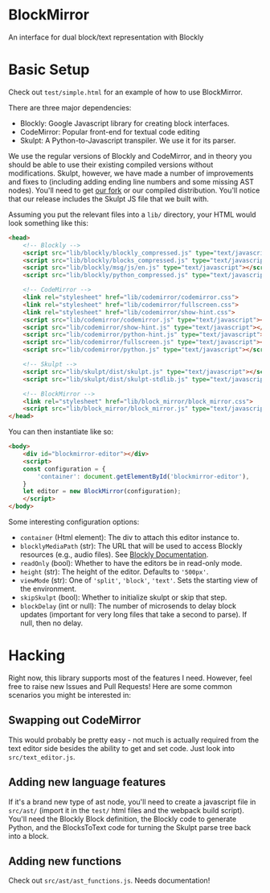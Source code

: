 # BlockMirror
An interface for dual block/text representation with Blockly

# Basic Setup

Check out `test/simple.html` for an example of how to use BlockMirror.

There are three major dependencies:

* Blockly: Google Javascript library for creating block interfaces.
* CodeMirror: Popular front-end for textual code editing
* Skulpt: A Python-to-Javascript transpiler. We use it for its parser.

We use the regular versions of Blockly and CodeMirror, and in theory you should be able to use their existing compiled versions without modifications. Skulpt, however, we have made a number of improvements and fixes to (including adding ending line numbers and some missing AST nodes). You'll need to get [our fork](https://github.com/blockpy-edu/skulpt) or our compiled distribution. You'll notice that our release includes the Skulpt JS file that we built with.

Assuming you put the relevant files into a `lib/` directory, your HTML would look something like this:

```html
<head>
    <!-- Blockly -->
    <script src="lib/blockly/blockly_compressed.js" type="text/javascript"></script>
    <script src="lib/blockly/blocks_compressed.js" type="text/javascript"></script>
    <script src="lib/blockly/msg/js/en.js" type="text/javascript"></script>
    <script src="lib/blockly/python_compressed.js" type="text/javascript"></script>

    <!-- CodeMirror -->
    <link rel="stylesheet" href="lib/codemirror/codemirror.css">
    <link rel="stylesheet" href="lib/codemirror/fullscreen.css">
    <link rel="stylesheet" href="lib/codemirror/show-hint.css">
    <script src="lib/codemirror/codemirror.js" type="text/javascript"></script>
    <script src="lib/codemirror/show-hint.js" type="text/javascript"></script>
    <script src="lib/codemirror/python-hint.js" type="text/javascript"></script>
    <script src="lib/codemirror/fullscreen.js" type="text/javascript"></script>
    <script src="lib/codemirror/python.js" type="text/javascript"></script>

    <!-- Skulpt -->
    <script src="lib/skulpt/dist/skulpt.js" type="text/javascript"></script>
    <script src="lib/skulpt/dist/skulpt-stdlib.js" type="text/javascript"></script>

    <!-- BlockMirror -->
    <link rel="stylesheet" href="lib/block_mirror/block_mirror.css">
    <script src="lib/block_mirror/block_mirror.js" type="text/javascript"></script>
</head>
```

You can then instantiate like so:

```html
<body>
    <div id="blockmirror-editor"></div>
    <script>
    const configuration = {
        'container': document.getElementById('blockmirror-editor'),
    }
    let editor = new BlockMirror(configuration);
    </script>
</body>
```

Some interesting configuration options:

* `container` (Html element): The div to attach this editor instance to.
* `blocklyMediaPath` (str): The URL that will be used to access Blockly resources (e.g., audio files). See [Blockly Documentation](https://developers.google.com/blockly/guides/get-started/web#configuration).
* `readOnly` (bool): Whether to have the editors be in read-only mode.
* `height` (str): The height of the editor. Defaults to `'500px'`.
* `viewMode` (str): One of `'split'`, `'block'`, `'text'`. Sets the starting view of the environment.
* `skipSkulpt` (bool): Whether to initialize skulpt or skip that step.
* `blockDelay` (int or null): The number of microsends to delay block updates (important for very long files that take a second to parse). If null, then no delay.

# Hacking

Right now, this library supports most of the features I need. However, feel free to raise new Issues and Pull Requests! Here are some common scenarios you might be interested in:

## Swapping out CodeMirror

This would probably be pretty easy - not much is actually required from the text editor side besides the ability to get and set code. Just look into `src/text_editor.js`.

## Adding new language features

If it's a brand new type of ast node, you'll need to create a javascript file in `src/ast/` (import it in the `test/` html files and the webpack build script). You'll need the Blockly Block definition, the Blockly code to generate Python, and the BlocksToText code for turning the Skulpt parse tree back into a block.

## Adding new functions

Check out `src/ast/ast_functions.js`. Needs documentation!